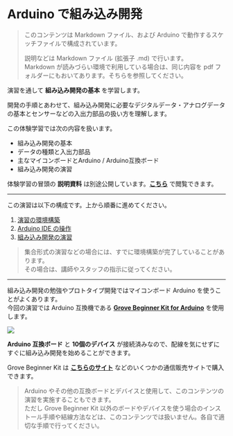 # Arduino で組み込み開発

> このコンテンツは Markdown ファイル、および Arduino で動作するスケッチファイルで構成されています。  
>
> 説明などは Markdown ファイル (拡張子 .md) で行います。  
> Markdown が読みづらい環境で利用している場合は、同じ内容を pdf フォルダーにもおいてあります。そちらを参照してください。

演習を通して **組み込み開発の基本** を学習します。

開発の手順とあわせて、組み込み開発に必要なデジタルデータ・アナログデータの基本とセンサーなどの入出力部品の扱い方を理解します。

この体験学習では次の内容を扱います。

- 組み込み開発の基本
- データの種類と入出力部品
- 主なマイコンボードとArduino / Arduino互換ボード
- 組み込み開発の演習

体験学習の冒頭の **説明資料** は別途公開しています。[**こちら**]() で閲覧できます。

---

この演習は以下の構成です。上から順番に進めてください。  

1. [演習の環境構築](./0_Setup.md)
2. [Arduino IDE の操作](./1_ArduinoIde.md)
3. [組み込み開発の演習](./2_Lessons.md)

> 集合形式の演習などの場合には、すでに環境構築が完了していることがあります。  
> その場合は、講師やスタッフの指示に従ってください。

---

組み込み開発の勉強やプロトタイプ開発ではマイコンボード Arduino を使うことがよくあります。  
今回の演習では Arduino 互換機である [**Grove Beginner Kit for Arduino**](https://jp.seeedstudio.com/Grove-Beginner-Kit-for-Arduino-p-4549.html) を使用します。 

<img src="https://files.seeedstudio.com/wiki/Grove-Beginner-Kit-For-Arduino/img/Parts.jpg" />

**Arduino 互換ボード** と **10個のデバイス** が接続済みなので、配線を気にせずにすぐに組み込み開発を始めることができます。

Grove Beginner Kit は [**こちらのサイト**](https://www.switch-science.com/catalog/6361/) などのいくつかの通信販売サイトで購入できます。

> Arduino やその他の互換ボードとデバイスと使用して、このコンテンツの演習を実施することもできます。  
> ただし Grove Beginner Kit 以外のボードやデバイスを使う場合のインストール手順や結線方法などは、このコンテンツでは扱いません。各自で適切な手順で行ってください。